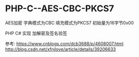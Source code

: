 # PHP-C--AES-CBC-PKCS7

AES加密 字典模式为CBC 填充模式为PKCS7 初始量为16字节0x00

PHP C# 实现 加解密及签名验签


参考:
https://www.cnblogs.com/dcb3688/p/4608007.html
http://blog.csdn.net/xfnjlove/article/details/39206633
